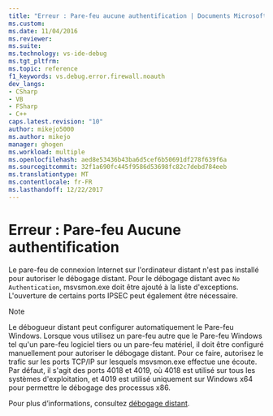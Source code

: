 ```yaml
---
title: "Erreur : Pare-feu aucune authentification | Documents Microsoft"
ms.custom: 
ms.date: 11/04/2016
ms.reviewer: 
ms.suite: 
ms.technology: vs-ide-debug
ms.tgt_pltfrm: 
ms.topic: reference
f1_keywords: vs.debug.error.firewall.noauth
dev_langs:
- CSharp
- VB
- FSharp
- C++
caps.latest.revision: "10"
author: mikejo5000
ms.author: mikejo
manager: ghogen
ms.workload: multiple
ms.openlocfilehash: aed8e53436b43ba6d5cef6b50691df278f639f6a
ms.sourcegitcommit: 32f1a690fc445f9586d53698fc82c7debd784eeb
ms.translationtype: MT
ms.contentlocale: fr-FR
ms.lasthandoff: 12/22/2017
---
```

# <a name="error-firewall-no-authentication"></a>Erreur : Pare-feu Aucune authentification
Le pare-feu de connexion Internet sur l'ordinateur distant n'est pas installé pour autoriser le débogage distant. Pour le débogage distant avec `No Authentication`, msvsmon.exe doit être ajouté à la liste d'exceptions. L'ouverture de certains ports IPSEC peut également être nécessaire.  
  
> [!NOTE]
>  Le débogueur distant peut configurer automatiquement le Pare-feu Windows. Lorsque vous utilisez un pare-feu autre que le Pare-feu Windows tel qu'un pare-feu logiciel tiers ou un pare-feu matériel, il doit être configuré manuellement pour autoriser le débogage distant. Pour ce faire, autorisez le trafic sur les ports TCP/IP sur lesquels msvsmon.exe effectue une écoute. Par défaut, il s'agit des ports 4018 et 4019, où 4018 est utilisé sur tous les systèmes d'exploitation, et 4019 est utilisé uniquement sur Windows x64 pour permettre le débogage des processus x86.  
  
 Pour plus d’informations, consultez [débogage distant](../debugger/remote-debugging.md).